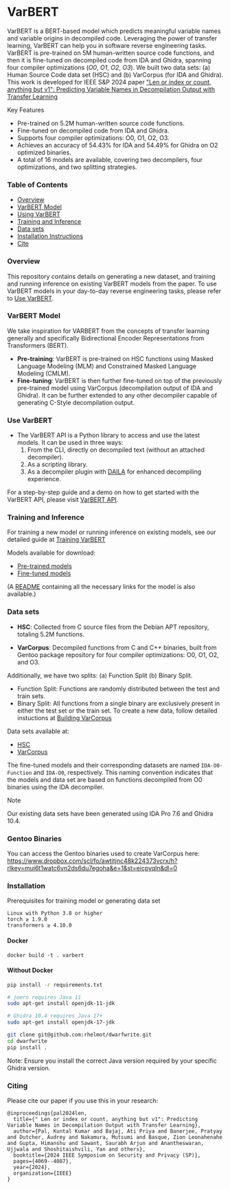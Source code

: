 # VarBERT
VarBERT is a BERT-based model which predicts meaningful variable names and variable origins in decompiled code. Leveraging the power of transfer learning, VarBERT can help you in software reverse engineering tasks. VarBERT is pre-trained on 5M human-written source code functions, and then it is fine-tuned on decompiled code from IDA and Ghidra, spanning four compiler optimizations (*O0*, *O1*, *O2*, *O3*). 
We built two data sets: (a) Human Source Code data set (HSC) and (b) VarCorpus (for IDA and Ghidra).
This work is developed for IEEE S&P 2024 paper ["Len or index or count, anything but v1": Predicting Variable Names in Decompilation Output with Transfer Learning](https://www.atipriya.com/files/papers/varbert_oakland24.pdf) 

Key Features

- Pre-trained on 5.2M human-written source code functions.
- Fine-tuned on decompiled code from IDA and Ghidra.
- Supports four compiler optimizations: O0, O1, O2, O3. 
- Achieves an accuracy of 54.43% for IDA and 54.49% for Ghidra on O2 optimized binaries.
- A total of 16 models are available, covering two decompilers, four optimizations, and two splitting strategies.

### Table of Contents
- [Overview](#overview)
- [VarBERT Model](#varbert-model)
- [Using VarBERT](#use-varbert)
- [Training and Inference](#training-and-inference)
- [Data sets](#data-sets)
- [Installation Instructions](#installation)
- [Cite](#citing)

### Overview
This repository contains details on generating a new dataset, and training and running inference on existing VarBERT models from the paper. To use VarBERT models in your day-to-day reverse engineering tasks, please refer to [Use VarBERT](#use-varbert). 


### VarBERT Model
We take inspiration for VARBERT from the concepts of transfer learning generally and specifically Bidirectional Encoder Representations from Transformers (BERT).

- **Pre-training**: VarBERT is pre-trained on HSC functions using Masked Language Modeling (MLM) and Constrained Masked Language Modeling (CMLM).
- **Fine-tuning**: VarBERT is then further fine-tuned on top of the previously pre-trained model using VarCorpus (decompilation output of IDA and Ghidra). It can be further extended to any other decompiler capable of generating C-Style decompilation output.

### Use VarBERT
- The VarBERT API is a Python library to access and use the latest models. It can be used in three ways:
    1. From the CLI, directly on decompiled text (without an attached decompiler).
    2. As a scripting library.
    3. As a decompiler plugin with [DAILA](https://github.com/mahaloz/DAILA) for enhanced decompiling experience.

For a step-by-step guide and a demo on how to get started with the VarBERT API, please visit [VarBERT API](https://github.com/binsync/varbert_api/tree/main). 

### Training and Inference
For training a new model or running inference on existing models, see our detailed guide at [Training VarBERT](./varbert/README.md)

Models available for download:
- [Pre-trained models](https://www.dropbox.com/scl/fo/anibfmk6j8xkzi4nqk55f/h?rlkey=fw6ops1q3pqvsbdy5tl00brpw&dl=0)
- [Fine-tuned models](https://www.dropbox.com/scl/fo/socl7rd5lsv926whylqpn/h?rlkey=i0x74bdipj41hys5rorflxawo&dl=0)

(A [README](https://www.dropbox.com/scl/fi/13s9z5z08u245jqdgfsdc/readme.md?rlkey=yjo33al04j1d5jrwc5pz2hhpz&dl=0) containing all the necessary links for the model is also available.)

### Data sets
- **HSC**: Collected from C source files from the Debian APT repository, totaling 5.2M functions.

- **VarCorpus**: Decompiled functions from C and C++ binaries, built from Gentoo package repository for four compiler optimizations: O0, O1, O2, and O3.

Additionally, we have two splits: (a) Function Split (b) Binary Split.
- Function Split: Functions are randomly distributed between the test and train sets.
- Binary Split: All functions from a single binary are exclusively present in either the test set or the train set.
To create a new data, follow detailed instuctions at [Building VarCorpus](./varcorpus/README.md)

Data sets available at:
- [HSC](https://www.dropbox.com/scl/fo/4cu2fmuh10c4wp7xt53tu/h?rlkey=mlsnkyed35m4rl512ipuocwtt&dl=0)
- [VarCorpus](https://www.dropbox.com/scl/fo/3thmg8xoq2ugtjwjcgjsm/h?rlkey=azgjeq513g4semc1qdi5xyroj&dl=0)


The fine-tuned models and their corresponding datasets are named `IDA-O0-Function` and `IDA-O0`, respectively. This naming convention indicates that the models and data set are based on functions decompiled from O0 binaries using the IDA decompiler.

> [!NOTE]
> Our existing data sets have been generated using IDA Pro 7.6 and Ghidra 10.4.

### Gentoo Binaries ###
You can access the Gentoo binaries used to create VarCorpus here: https://www.dropbox.com/scl/fo/awtitjnc48k224373vcrx/h?rlkey=muj6t1watc6vn2ds6du7egoha&e=1&st=eicpyqln&dl=0

### Installation
Prerequisites for training model or generating data set

    Linux with Python 3.8 or higher
    torch ≥ 1.9.0
    transformers ≥ 4.10.0

#### Docker

```
docker build -t . varbert
```

#### Without Docker
```bash
pip install -r requirements.txt

# joern requires Java 11
sudo apt-get install openjdk-11-jdk

# Ghidra 10.4 requires Java 17+
sudo apt-get install openjdk-17-jdk

git clone git@github.com:rhelmot/dwarfwrite.git
cd dwarfwrite
pip install .
```
Note: Ensure you install the correct Java version required by your specific Ghidra version.



### Citing

Please cite our paper if you use this in your research:

```
@inproceedings{pal2024len,
  title={" Len or index or count, anything but v1": Predicting Variable Names in Decompilation Output with Transfer Learning},
  author={Pal, Kuntal Kumar and Bajaj, Ati Priya and Banerjee, Pratyay and Dutcher, Audrey and Nakamura, Mutsumi and Basque, Zion Leonahenahe and Gupta, Himanshu and Sawant, Saurabh Arjun and Anantheswaran, Ujjwala and Shoshitaishvili, Yan and others},
  booktitle={2024 IEEE Symposium on Security and Privacy (SP)},
  pages={4069--4087},
  year={2024},
  organization={IEEE}
}
```
